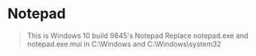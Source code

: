 # Notepad

> This is Windows 10 build 9845's Notepad
> Replace notepad.exe and notepad.exe.mui in C:\Windows and C:\Windows\system32